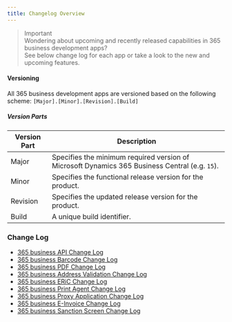 ```yaml
---
title: Changelog Overview
---
```


> Important<br>Wondering about upcoming and recently released capabilities in 365 business development apps?<br>See below change log for each app or take a look to the new and upcoming features.

#### Versioning

All 365 business development apps are versioned based on the following scheme:
    ```
    [Major].[Minor].[Revision].[Build]
    ```

##### Version Parts

| Version Part | Description | 
| --- | --- |
| Major | Specifies the minimum required version of Microsoft Dynamics 365 Business Central (e.g. `15`). |
| Minor | Specifies the functional release version for the product. |
| Revision | Specifies the updated release version for the product. | 
| Build | A unique build identifier. | 

### Change Log

- [365 business API Change Log](changelog-365-business-api.md)
- [365 business Barcode Change Log](changelog-365-business-barcode.md)
- [365 business PDF Change Log](changelog-365-business-pdf.md)
- [365 business Address Validation Change Log](changelog-365-business-address-validation.md)
- [365 business ERiC Change Log](changelog-365-business-eric.md)
- [365 business Print Agent Change Log](changelog-365-business-print-agent.md)
- [365 business Proxy Application Change Log](changelog-365-business-proxy-application.md)
- [365 business E-Invoice Change Log](changelog-365-business-e-invoice.md)
- [365 business Sanction Screen Change Log](changelog-365-business-sanction-screen.md)